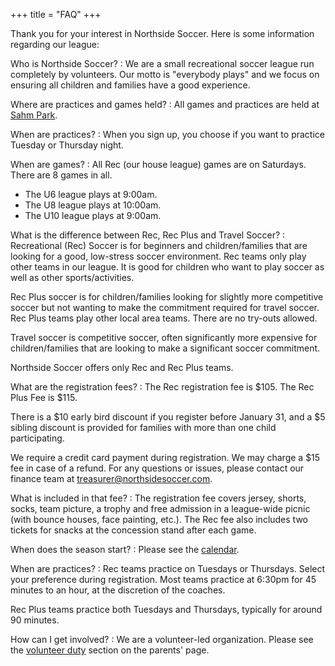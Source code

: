 +++
title = "FAQ"
+++

Thank you for your interest in Northside Soccer. Here is some
information regarding our league:

Who is Northside Soccer?
: We are a small recreational soccer league run completely by
  volunteers. Our motto is "everybody plays" and we focus on ensuring
  all children and families have a good experience.

Where are practices and games held?
: All games and practices are held at [Sahm Park].

When are practices?
: When you sign up, you choose if you want to practice Tuesday or
  Thursday night.

When are games?
: All Rec (our house league) games are on Saturdays. There are 8 games
  in all.

  * The U6 league plays at 9:00am.
  * The U8 league plays at 10:00am.
  * The U10 league plays at 9:00am.

What is the difference between Rec, Rec Plus and Travel Soccer?
: Recreational (Rec) Soccer is for beginners and children/families that
  are looking for a good, low-stress soccer environment. Rec teams only
  play other teams in our league. It is good for children who want to
  play soccer as well as other sports/activities. 

  Rec Plus soccer is for children/families looking for slightly more
  competitive soccer but not wanting to make the commitment required for
  travel soccer. Rec Plus teams play other local area teams. There are no
  try-outs allowed. 

  Travel soccer is competitive soccer, often significantly more
  expensive for children/families that are looking to make a significant
  soccer commitment. 

  Northside Soccer offers only Rec and Rec Plus teams.

What are the registration fees?
: The Rec registration fee is $105.  The Rec Plus Fee is $115.

  There is a $10 early bird discount if you register before January 31,
  and a $5 sibling discount is provided for families with more than one
  child participating.

  We require a credit card payment during registration.  We may charge
  a $15 fee in case of a refund.  For any questions or issues, please
  contact our finance team at treasurer@northsidesoccer.com.

What is included in that fee?
: The registration fee covers jersey, shorts, socks, team picture, a
  trophy and free admission in a league-wide picnic (with bounce houses,
  face painting, etc.).  The Rec fee also includes two tickets for snacks
  at the concession stand after each game.

When does the season start?
: Please see the [calendar].

When are practices?
: Rec teams practice on Tuesdays or Thursdays.  Select your preference
  during registration.  Most teams practice at 6:30pm for 45 minutes
  to an hour, at the discretion of the coaches.
  
  Rec Plus teams practice both Tuesdays and Thursdays, typically for
  around 90 minutes.

How can I get involved?
: We are a volunteer-led organization.  Please see the [volunteer duty]
  section on the parents' page.

[Sahm Park]: /find-us/
[calendar]: /calendar/
[volunteer duty]: /parents/#volunteer-duty
